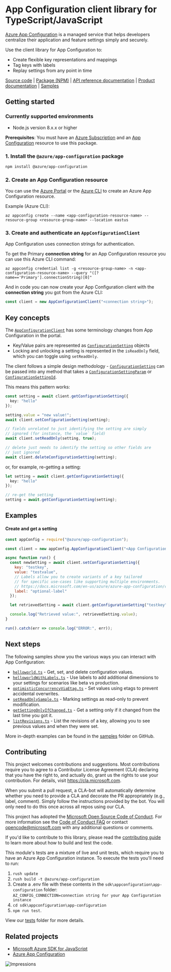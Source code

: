# App Configuration client library for TypeScript/JavaScript

[Azure App Configuration](https://docs.microsoft.com/en-us/azure/azure-app-configuration/overview) is a managed service that helps developers centralize their application and feature settings simply and securely.

Use the client library for App Configuration to:

* Create flexible key representations and mappings
* Tag keys with labels
* Replay settings from any point in time

[Source code](https://github.com/Azure/azure-sdk-for-js/blob/master/sdk/appconfiguration/app-configuration/) |
[Package (NPM)](https://www.npmjs.com/package/@azure/app-configuration) |
[API reference documentation](https://azure.github.io/azure-sdk-for-js/appconfiguration.html) |
[Product documentation](https://docs.microsoft.com/en-us/azure/azure-app-configuration/) |
[Samples](https://github.com/Azure/azure-sdk-for-js/tree/master/sdk/appconfiguration/app-configuration/samples)

## Getting started

### Currently supported environments

- Node.js version 8.x.x or higher

**Prerequisites**: You must have an [Azure Subscription](https://azure.microsoft.com) and an [App Configuration](https://docs.microsoft.com/en-us/azure/azure-app-configuration/) resource to use this package.

### 1. Install the `@azure/app-configuration` package

```bash
npm install @azure/app-configuration
```

### 2. Create an App Configuration resource

You can use the [Azure Portal](https://portal.azure.com) or the [Azure CLI](https://docs.microsoft.com/cli/azure) to create an Azure App Configuration resource.

Example (Azure CLI):
```
az appconfig create --name <app-configuration-resource-name> --resource-group <resource-group-name> --location eastus
```

### 3. Create and authenticate an `AppConfigurationClient`

App Configuration uses connection strings for authentication. 

To get the Primary **connection string** for an App Configuration resource you can use this Azure CLI command:

```
az appconfig credential list -g <resource-group-name> -n <app-configuration-resource-name> --query "([?name=='Primary'].connectionString)[0]"
```

And in code you can now create your App Configuration client with the **connection string** you got from the Azure CLI:

```typescript
const client = new AppConfigurationClient("<connection string>");
```

## Key concepts

The [`AppConfigurationClient`](https://azure.github.io/azure-sdk-for-js/app-configuration/classes/appconfigurationclient.html) has some terminology changes from App Configuration in the portal. 

* Key/Value pairs are represented as [`ConfigurationSetting`](https://azure.github.io/azure-sdk-for-js/app-configuration/interfaces/configurationsetting.html) objects
* Locking and unlocking a setting is represented in the `isReadOnly` field, which you can toggle using `setReadOnly`.

The client follows a simple design methodology - [`ConfigurationSetting`](https://azure.github.io/azure-sdk-for-js/app-configuration/interfaces/configurationsetting.html) can be passed into any method that takes a [`ConfigurationSettingParam`](https://azure.github.io/azure-sdk-for-js/app-configuration/interfaces/configurationsettingparam.html) or [`ConfigurationSettingId`](https://azure.github.io/azure-sdk-for-js/app-configuration/interfaces/configurationsettingid.html). 

This means this pattern works:

```typescript
const setting = await client.getConfigurationSetting({
  key: "hello"
});

setting.value = "new value!";
await client.setConfigurationSetting(setting);

// fields unrelated to just identifying the setting are simply 
// ignored (for instance, the `value` field)
await client.setReadOnly(setting, true);

// delete just needs to identify the setting so other fields are
// just ignored
await client.deleteConfigurationSetting(setting);
```

or, for example, re-getting a setting:

```typescript
let setting = await client.getConfigurationSetting({
  key: "hello"
});

// re-get the setting
setting = await.getConfigurationSetting(setting); 
```

## Examples

#### Create and get a setting

```javascript
const appConfig = require("@azure/app-configuration");

const client = new appConfig.AppConfigurationClient("<App Configuration connection string goes here>");

async function run() {
  const newSetting = await client.setConfigurationSetting({
    key: "testkey", 
    value: "testvalue",
    // Labels allow you to create variants of a key tailored
    // for specific use-cases like supporting multiple environments.
    // https://docs.microsoft.com/en-us/azure/azure-app-configuration/concept-key-value#label-keys
    label: "optional-label"
  });

  let retrievedSetting = await client.getConfigurationSetting("testkey", { label: "optional-label" });

  console.log("Retrieved value:", retrievedSetting.value);
}

run().catch(err => console.log("ERROR:", err));
```

## Next steps

The following samples show you the various ways you can interact with App Configuration:

* [`helloworld.ts`](https://github.com/Azure/azure-sdk-for-js/tree/master/sdk/appconfiguration/app-configuration/samples/helloworld.ts) - Get, set, and delete configuration values.
* [`helloworldWithLabels.ts`](https://github.com/Azure/azure-sdk-for-js/tree/master/sdk/appconfiguration/app-configuration/samples/helloworldWithLabels.ts) - Use labels to add additional dimensions to your settings for scenarios like beta vs production.
* [`optimisticConcurrencyViaEtag.ts`](https://github.com/Azure/azure-sdk-for-js/tree/master/sdk/appconfiguration/app-configuration/samples/optimisticConcurrencyViaEtag.ts) - Set values using etags to prevent accidental overwrites.
* [`setReadOnlySample.ts`](https://github.com/Azure/azure-sdk-for-js/tree/master/sdk/appconfiguration/app-configuration/samples/setReadOnlySample.ts) - Marking settings as read-only to prevent modification.
* [`getSettingOnlyIfChanged.ts`](https://github.com/Azure/azure-sdk-for-js/tree/master/sdk/appconfiguration/app-configuration/samples/getSettingOnlyIfChanged.ts) - Get a setting only if it changed from the last time you got it.
* [`listRevisions.ts`](https://github.com/Azure/azure-sdk-for-js/tree/master/sdk/appconfiguration/app-configuration/samples/listRevisions.ts) - List the revisions of a key, allowing you to see previous values and when they were set.

More in-depth examples can be found in the [samples](https://github.com/Azure/azure-sdk-for-js/tree/master/sdk/appconfiguration/app-configuration/samples) folder on GitHub.

## Contributing

This project welcomes contributions and suggestions.  Most contributions require you to agree to a
Contributor License Agreement (CLA) declaring that you have the right to, and actually do, grant us
the rights to use your contribution. For details, visit https://cla.microsoft.com.

When you submit a pull request, a CLA-bot will automatically determine whether you need to provide
a CLA and decorate the PR appropriately (e.g., label, comment). Simply follow the instructions
provided by the bot. You will only need to do this once across all repos using our CLA.

This project has adopted the [Microsoft Open Source Code of Conduct](https://opensource.microsoft.com/codeofconduct/).
For more information see the [Code of Conduct FAQ](https://opensource.microsoft.com/codeofconduct/faq/) or
contact [opencode@microsoft.com](mailto:opencode@microsoft.com) with any additional questions or comments.

If you'd like to contribute to this library, please read the [contributing guide](https://github.com/Azure/azure-sdk-for-js/blob/master/CONTRIBUTING.md) to learn more about how to build and test the code.

This module's tests are a mixture of live and unit tests, which require you to have an Azure App Configuration instance. To execute the tests you'll need to run:
1. `rush update`
2. `rush build -t @azure/app-configuration`
3. Create a .env file with these contents in the `sdk\appconfiguration\app-configuration` folder:  
   `AZ_CONFIG_CONNECTION=connection string for your App Configuration instance`
4. `cd sdk\appconfiguration\app-configuration`
5. `npm run test`.

View our [tests](https://github.com/Azure/azure-sdk-for-js/blob/master/sdk/appconfiguration/app-configuration/test)
folder for more details.

## Related projects

- [Microsoft Azure SDK for JavaScript](https://github.com/Azure/azure-sdk-for-js)
- [Azure App Configuration](https://docs.microsoft.com/en-us/azure/azure-app-configuration/overview)

![Impressions](https://azure-sdk-impressions.azurewebsites.net/api/impressions/azure-sdk-for-js%2Fsdk%2Fappconfiguration%2Fapp-configuration%2FREADME.png)
